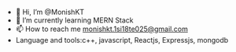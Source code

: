 - 👋 Hi, I’m @MonishKT
- 🌱 I’m currently learning MERN Stack
- 📫 How to reach me monishkt.1si18te025@gmail.com
- Language and tools:c++, javascript, Reactjs, Expressjs, mongodb
<!---
MonishKT17/MonishKT17 is a ✨ special ✨ repository because its `README.md` (this file) appears on your GitHub profile.
You can click the Preview link to take a look at your changes.
--->
